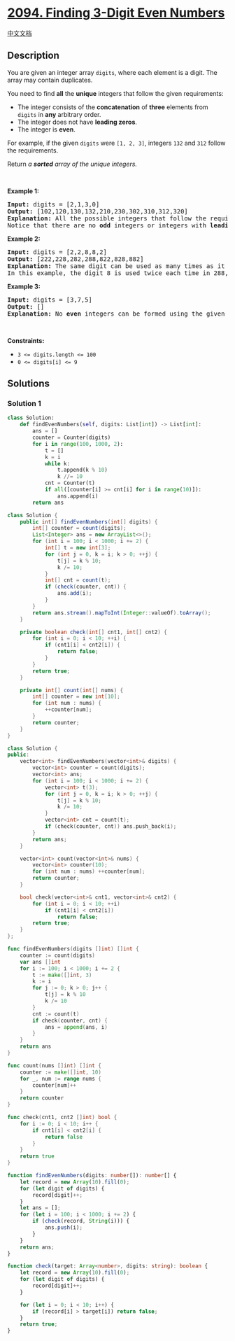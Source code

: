 # [2094. Finding 3-Digit Even Numbers](https://leetcode.com/problems/finding-3-digit-even-numbers)

[中文文档](./solution/2000-2099/2094.Finding%203-Digit%20Even%20Numbers/README.md)

<!-- tags:Array,Hash Table,Enumeration,Sorting -->

## Description

<p>You are given an integer array <code>digits</code>, where each element is a digit. The array may contain duplicates.</p>

<p>You need to find <strong>all</strong> the <strong>unique</strong> integers that follow the given requirements:</p>

<ul>
	<li>The integer consists of the <strong>concatenation</strong> of <strong>three</strong> elements from <code>digits</code> in <strong>any</strong> arbitrary order.</li>
	<li>The integer does not have <strong>leading zeros</strong>.</li>
	<li>The integer is <strong>even</strong>.</li>
</ul>

<p>For example, if the given <code>digits</code> were <code>[1, 2, 3]</code>, integers <code>132</code> and <code>312</code> follow the requirements.</p>

<p>Return <em>a <strong>sorted</strong> array of the unique integers.</em></p>

<p>&nbsp;</p>
<p><strong class="example">Example 1:</strong></p>

<pre>
<strong>Input:</strong> digits = [2,1,3,0]
<strong>Output:</strong> [102,120,130,132,210,230,302,310,312,320]
<strong>Explanation:</strong> All the possible integers that follow the requirements are in the output array. 
Notice that there are no <strong>odd</strong> integers or integers with <strong>leading zeros</strong>.
</pre>

<p><strong class="example">Example 2:</strong></p>

<pre>
<strong>Input:</strong> digits = [2,2,8,8,2]
<strong>Output:</strong> [222,228,282,288,822,828,882]
<strong>Explanation:</strong> The same digit can be used as many times as it appears in digits. 
In this example, the digit 8 is used twice each time in 288, 828, and 882. 
</pre>

<p><strong class="example">Example 3:</strong></p>

<pre>
<strong>Input:</strong> digits = [3,7,5]
<strong>Output:</strong> []
<strong>Explanation:</strong> No <strong>even</strong> integers can be formed using the given digits.
</pre>

<p>&nbsp;</p>
<p><strong>Constraints:</strong></p>

<ul>
	<li><code>3 &lt;= digits.length &lt;= 100</code></li>
	<li><code>0 &lt;= digits[i] &lt;= 9</code></li>
</ul>

## Solutions

### Solution 1

<!-- tabs:start -->

```python
class Solution:
    def findEvenNumbers(self, digits: List[int]) -> List[int]:
        ans = []
        counter = Counter(digits)
        for i in range(100, 1000, 2):
            t = []
            k = i
            while k:
                t.append(k % 10)
                k //= 10
            cnt = Counter(t)
            if all([counter[i] >= cnt[i] for i in range(10)]):
                ans.append(i)
        return ans
```

```java
class Solution {
    public int[] findEvenNumbers(int[] digits) {
        int[] counter = count(digits);
        List<Integer> ans = new ArrayList<>();
        for (int i = 100; i < 1000; i += 2) {
            int[] t = new int[3];
            for (int j = 0, k = i; k > 0; ++j) {
                t[j] = k % 10;
                k /= 10;
            }
            int[] cnt = count(t);
            if (check(counter, cnt)) {
                ans.add(i);
            }
        }
        return ans.stream().mapToInt(Integer::valueOf).toArray();
    }

    private boolean check(int[] cnt1, int[] cnt2) {
        for (int i = 0; i < 10; ++i) {
            if (cnt1[i] < cnt2[i]) {
                return false;
            }
        }
        return true;
    }

    private int[] count(int[] nums) {
        int[] counter = new int[10];
        for (int num : nums) {
            ++counter[num];
        }
        return counter;
    }
}
```

```cpp
class Solution {
public:
    vector<int> findEvenNumbers(vector<int>& digits) {
        vector<int> counter = count(digits);
        vector<int> ans;
        for (int i = 100; i < 1000; i += 2) {
            vector<int> t(3);
            for (int j = 0, k = i; k > 0; ++j) {
                t[j] = k % 10;
                k /= 10;
            }
            vector<int> cnt = count(t);
            if (check(counter, cnt)) ans.push_back(i);
        }
        return ans;
    }

    vector<int> count(vector<int>& nums) {
        vector<int> counter(10);
        for (int num : nums) ++counter[num];
        return counter;
    }

    bool check(vector<int>& cnt1, vector<int>& cnt2) {
        for (int i = 0; i < 10; ++i)
            if (cnt1[i] < cnt2[i])
                return false;
        return true;
    }
};
```

```go
func findEvenNumbers(digits []int) []int {
	counter := count(digits)
	var ans []int
	for i := 100; i < 1000; i += 2 {
		t := make([]int, 3)
		k := i
		for j := 0; k > 0; j++ {
			t[j] = k % 10
			k /= 10
		}
		cnt := count(t)
		if check(counter, cnt) {
			ans = append(ans, i)
		}
	}
	return ans
}

func count(nums []int) []int {
	counter := make([]int, 10)
	for _, num := range nums {
		counter[num]++
	}
	return counter
}

func check(cnt1, cnt2 []int) bool {
	for i := 0; i < 10; i++ {
		if cnt1[i] < cnt2[i] {
			return false
		}
	}
	return true
}
```

```ts
function findEvenNumbers(digits: number[]): number[] {
    let record = new Array(10).fill(0);
    for (let digit of digits) {
        record[digit]++;
    }
    let ans = [];
    for (let i = 100; i < 1000; i += 2) {
        if (check(record, String(i))) {
            ans.push(i);
        }
    }
    return ans;
}

function check(target: Array<number>, digits: string): boolean {
    let record = new Array(10).fill(0);
    for (let digit of digits) {
        record[digit]++;
    }

    for (let i = 0; i < 10; i++) {
        if (record[i] > target[i]) return false;
    }
    return true;
}
```

<!-- tabs:end -->

<!-- end -->
